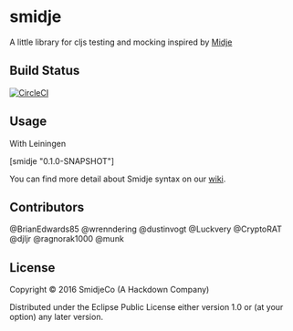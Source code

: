 # smidje

A little library for cljs testing and mocking inspired by [Midje](https://github.com/marick/Midje)

## Build Status

[![CircleCI](https://circleci.com/gh/munk/smidje.svg?style=svg)](https://circleci.com/gh/munk/smidje)

## Usage

With Leiningen

[smidje "0.1.0-SNAPSHOT"]

You can find more detail about Smidje syntax on our [wiki](https://github.com/munk/smidje/wiki/Tutorial).

## Contributors

@BrianEdwards85
@wrenndering
@dustinvogt
@Luckvery
@CryptoRAT
@djljr
@ragnorak1000
@munk

## License

Copyright © 2016 SmidjeCo (A Hackdown Company)

Distributed under the Eclipse Public License either version 1.0 or (at
your option) any later version.
